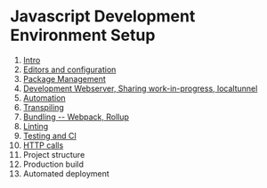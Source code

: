# Javascript Development Environment Setup

1. [Intro](docs/1_Consideration.md)
1. [Editors and configuration](docs/2_Editors_Configuration.md)
1. [Package Management](docs/3_package_managers.md)
1. [Development Webserver, Sharing work-in-progress, localtunnel](docs/4_devServer.md)
1. [Automation](docs/5_automation.md)
1. [Transpiling](docs/6_transpiling.md)
1. [Bundling -- Webpack, Rollup](docs/7_bundle.md)
1. [Linting](docs/8_linting.md)
1. [Testing and CI](docs/9_testing_CI.md)
1. [HTTP calls](docs/10_httpcalls.md)
1. Project structure
1. Production build
1. Automated deployment
